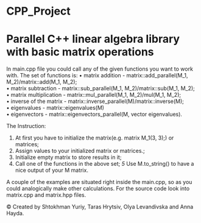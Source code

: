 # CPP_Project
# Parallel C++ linear algebra library with basic matrix operations 

In main.cpp file you could call any of the given functions you want to work with.
The set of functions is:
• matrix addition - matrix::add_parallel(M_1, M_2)/matrix::add(M_1, M_2);   
• matrix subtraction - matrix::sub_parallel(M_1, M_2)/matrix::sub(M_1, M_2);    
• matrix multiplication - matrix::mul_parallel(M_1, M_2)/mul(M_1, M_2);   
• inverse of the matrix - matrix::inverse_parallel(M)/matrix::inverse(M);   
• eigenvalues - matrix::eigenvalues(M)    
• eigenvectors - matrix::eigenvectors_parallel(M, vector eigenvalues).   

The Instruction:
1. At first you have to initialize the matrix(e.g. matrix M_1(3, 3);) or matrices;
2. Assign values to your initialized matrix or matrices.;
3. Initialize empty matrix to store results in it;
4. Call one of the functions in the above set;
*5* Use M.to_string() to have a nice output of your M matrix.

A couple of the examples are situated right inside the main.cpp, so as you could analogically make other calculations. 
For the source code look into matrix.cpp and matrix.hpp files.

© Created by Shtokhman Yuriy, Taras Hrytsiv, Olya Levandivska and Anna Hayda.
